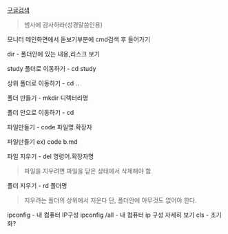 [구글검색](http://www.google.com)
> 범사에 감사하라(성경말씀인용)

모니터 메인화면에서 돋보기부분에 cmd검색 후 들어가기

 dir - 폴더안에 있는 내용,리스크 보기

 study 폴더로 이동하기 - cd study

 상위 폴더로 이동하기 - cd ..

 폴더 만들기 - mkdir 디렉터리명

 폴더 안으로 이동하기 - cd

 파일만들기 - code 파일명.확장자

 파일만들기 ex) code b.md
 
파일 지우기 - del 명령어.확장자명 
> 파일을 지우려면 파일을 닫은 상태에서 삭제해야 함

폴더 지우기 - rd 폴더명 
> 지우려는 폴더의 상위에서 지운다
> 단, 폴더안에 아무것도 없어야 한다.

ipconfig - 내 컴퓨터 IP구성
ipconfig /all - 내 컴퓨터 ip 구성 자세히 보기
cls - 초기화?

